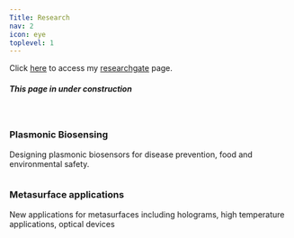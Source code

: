 ```yaml
---
Title: Research
nav: 2
icon: eye
toplevel: 1
---
```


Click [here](https://www.researchgate.net/profile/Sajid_Choudhury) to access my [researchgate](https://www.researchgate.net/profile/Sajid_Choudhury) page.

##### This page in under construction
</br>


<article class="flipInX">
<div class="row">
	<div class="col-md-5">
		<img src="%base_url%/images/research/biosensing.png" class="img-responsive" alt="">
	</div>
	<div class="col-md-7">
		<h3>Plasmonic Biosensing</h3>
		<p class="excerpt">Designing plasmonic biosensors for disease prevention, food and environmental safety. </p>
	</div>
</div>
<div class="row">
	<div class="col-md-5">
		<img src="%base_url%/images/research/adom201700196-gra-0001-m.png" class="img-responsive" alt="">
	</div>
	<div class="col-md-7">
		<h3>Metasurface applications</h3>
		<p class="excerpt"> New applications for metasurfaces including holograms, high temperature applications, optical devices</p>
	</div>
</div>
</article>



